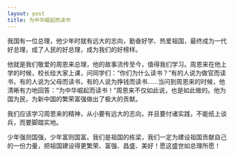 ```yaml
---
layout: post
title: 为中华崛起而读书
---
```



我国有一位总理，他少年时就有远大的志向，勤奋好学、热爱祖国，最终成为一代好总理，成了人民的好总理，成为我们的好榜样。

他就是我们敬爱的周恩来总理，他的故事流传至今，值得我们学习。周恩来在他上学的时候，校长给大家上课，问同学们：“你们为什么读书？”有的人说为做官而读书，有的人说为父母而读书，有的人说为挣钱而读书……当问到周恩来的时候，他清晰有力地回答：“为中华崛起而读书！”周恩来不仅如此说，也是如此做的。他为国为民，为新中国的繁荣富强做出了极大的贡献。

我们应该学习周恩来的精神，从小要有远大的志向，并且要付诸实践，不能纸上谈兵，而要脚踏实地。

少年强则国强，少年富则国富。我们是祖国的栋梁，我们一定为建设祖国贡献自己的一份力量，把祖国建设得更繁荣、富强、昌盛、美好！愿这盛世如总理所愿！
